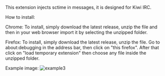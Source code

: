 This extension injects sctime in messages, it is designed for Kiwi IRC.

How to install:

Chrome:
To install, simply download the latest release, unzip the file and then in your web browser import it by selecting the unzipped folder.

Firefox:
To install, simply download the latest release, unzip the file. Go to about:debugging in the address bar, then click on "this firefox". After that click on "load temporary extension" then choose any file inside the unzipped folder.

Example image:
![example3](https://user-images.githubusercontent.com/66059104/210634984-cfb3b8f5-482a-4119-8955-32c4fff5499b.PNG)
